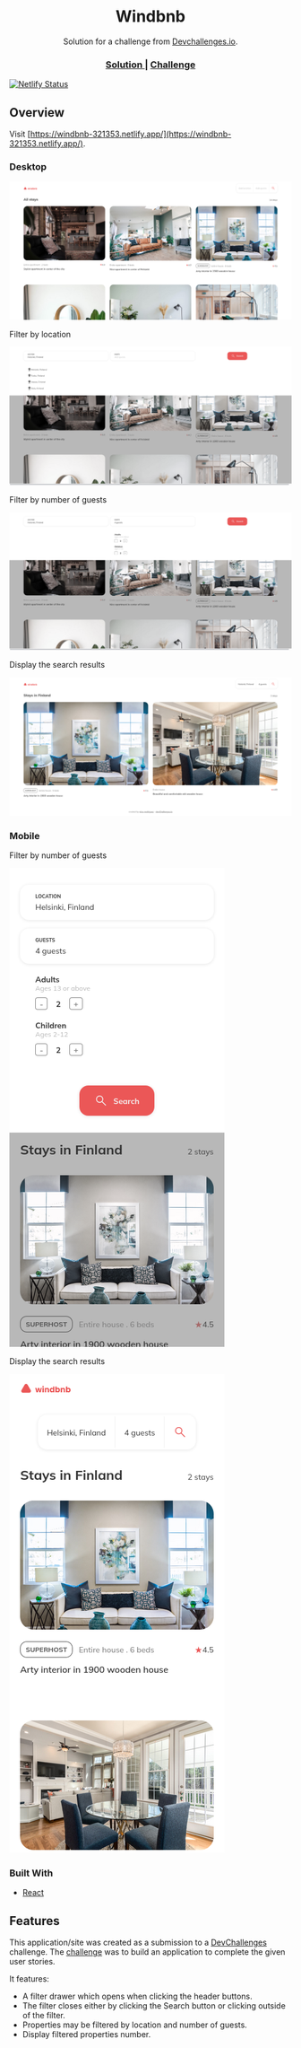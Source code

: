 <h1 align="center">Windbnb</h1>

<div align="center">
   Solution for a challenge from  <a href="http://devchallenges.io" target="_blank">Devchallenges.io</a>.
</div>

<div align="center">
  <h3>
    <a href="https://windbnb-321353.netlify.app/">
      Solution
    </a>
    <span> | </span>
    <a href="https://devchallenges.io/challenges/3JFYedSOZqAxYuOCNmYD">
      Challenge
    </a>
  </h3>
</div>

[![Netlify Status](https://api.netlify.com/api/v1/badges/74cfc32a-6147-455e-9400-62059eabdf1c/deploy-status)](https://app.netlify.com/sites/windbnb-321353/deploys)

## Overview

Visit [https://windbnb-321353.netlify.app/](https://windbnb-321353.netlify.app/).

### Desktop

![screenshot](./doc-images/screenshot-desktop-initial.png)

Filter by location

![screenshot](./doc-images/screenshot-desktop-filter-location.png)

Filter by number of guests

![screenshot](./doc-images/screenshot-desktop-filter-guests.png)

Display the search results

![screenshot](./doc-images/screenshot-desktop-search-results.png)

### Mobile

Filter by number of guests

![screenshot](./doc-images/screenshot-mobile-filter-guests.png)

Display the search results

![screenshot](./doc-images/screenshot-mobile-search-results.png)

### Built With

- [React](https://reactjs.org/)

## Features

This application/site was created as a submission to a [DevChallenges](https://devchallenges.io/challenges) challenge. The [challenge](https://devchallenges.io/challenges/3JFYedSOZqAxYuOCNmYD) was to build an application to complete the given user stories.

It features:

- A filter drawer which opens when clicking the header buttons.
- The filter closes either by clicking the Search button or clicking outside of the filter.
- Properties may be filtered by location and number of guests.
- Display filtered properties number.
